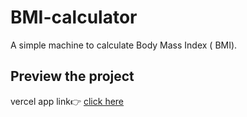 # BMI-calculator
A simple machine to calculate Body Mass Index ( BMI).

##  Preview the project

vercel app link👉 
[click here](https://bmi-calculator-one-sage.vercel.app/)
